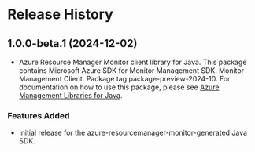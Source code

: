 # Release History

## 1.0.0-beta.1 (2024-12-02)

- Azure Resource Manager Monitor client library for Java. This package contains Microsoft Azure SDK for Monitor Management SDK. Monitor Management Client. Package tag package-preview-2024-10. For documentation on how to use this package, please see [Azure Management Libraries for Java](https://aka.ms/azsdk/java/mgmt).
### Features Added

- Initial release for the azure-resourcemanager-monitor-generated Java SDK.
